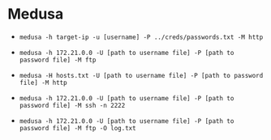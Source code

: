 # Medusa

- `medusa -h target-ip -u [username] -P ../creds/passwords.txt -M http `

- `medusa -h 172.21.0.0 -U [path to username file] -P [path to password file] -M ftp`

- `medusa -H hosts.txt -U [path to username file] -P [path to password file] -M http`

- `medusa -h 172.21.0.0 -U [path to username file] -P [path to password file] -M ssh -n 2222`

- `medusa -h 172.21.0.0 -U [path to username file] -P [path to password file] -M ftp -O log.txt`




